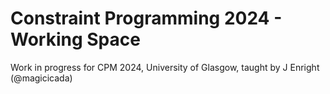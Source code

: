 # Constraint Programming 2024 - Working Space

Work in progress for CPM 2024, University of Glasgow, taught by J Enright (@magicicada)

